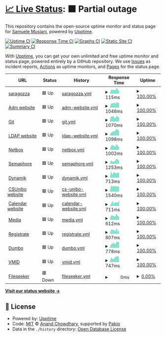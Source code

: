 # [📈 Live Status](https://status2.students.cs.unibo.it): <!--live status--> **🟧 Partial outage**

This repository contains the open-source uptime monitor and status page for [Samuele Musiani](https://status2.students.cs.unibo.it), powered by [Upptime](https://github.com/upptime/upptime).

[![Uptime CI](https://github.com/samuelemusiani/status.adm/workflows/Uptime%20CI/badge.svg)](https://github.com/samuelemusiani/status.adm/actions?query=workflow%3A%22Uptime+CI%22)
[![Response Time CI](https://github.com/samuelemusiani/status.adm/workflows/Response%20Time%20CI/badge.svg)](https://github.com/samuelemusiani/status.adm/actions?query=workflow%3A%22Response+Time+CI%22)
[![Graphs CI](https://github.com/samuelemusiani/status.adm/workflows/Graphs%20CI/badge.svg)](https://github.com/samuelemusiani/status.adm/actions?query=workflow%3A%22Graphs+CI%22)
[![Static Site CI](https://github.com/samuelemusiani/status.adm/workflows/Static%20Site%20CI/badge.svg)](https://github.com/samuelemusiani/status.adm/actions?query=workflow%3A%22Static+Site+CI%22)
[![Summary CI](https://github.com/samuelemusiani/status.adm/workflows/Summary%20CI/badge.svg)](https://github.com/samuelemusiani/status.adm/actions?query=workflow%3A%22Summary+CI%22)

With [Upptime](https://upptime.js.org), you can get your own unlimited and free uptime monitor and status page, powered entirely by a GitHub repository. We use [Issues](https://github.com/samuelemusiani/status.adm/issues) as incident reports, [Actions](https://github.com/samuelemusiani/status.adm/actions) as uptime monitors, and [Pages](https://status2.students.cs.unibo.it) for the status page.

<!--start: status pages-->
<!-- This summary is generated by Upptime (https://github.com/upptime/upptime) -->
<!-- Do not edit this manually, your changes will be overwritten -->
<!-- prettier-ignore -->
| URL | Status | History | Response Time | Uptime |
| --- | ------ | ------- | ------------- | ------ |
| <img alt="" src="https://icons.duckduckgo.com/ip3/null.ico" height="13"> [saragozza](saragozza.students.cs.unibo.it) | 🟩 Up | [saragozza.yml](https://github.com/samuelemusiani/status.adm/commits/HEAD/history/saragozza.yml) | <details><summary><img alt="Response time graph" src="./graphs/saragozza/response-time-week.png" height="20"> 115ms</summary><br><a href="https://status2.students.cs.unibo.it/history/saragozza"><img alt="Response time 125" src="https://img.shields.io/endpoint?url=https%3A%2F%2Fraw.githubusercontent.com%2Fsamuelemusiani%2Fstatus.adm%2FHEAD%2Fapi%2Fsaragozza%2Fresponse-time.json"></a><br><a href="https://status2.students.cs.unibo.it/history/saragozza"><img alt="24-hour response time 117" src="https://img.shields.io/endpoint?url=https%3A%2F%2Fraw.githubusercontent.com%2Fsamuelemusiani%2Fstatus.adm%2FHEAD%2Fapi%2Fsaragozza%2Fresponse-time-day.json"></a><br><a href="https://status2.students.cs.unibo.it/history/saragozza"><img alt="7-day response time 115" src="https://img.shields.io/endpoint?url=https%3A%2F%2Fraw.githubusercontent.com%2Fsamuelemusiani%2Fstatus.adm%2FHEAD%2Fapi%2Fsaragozza%2Fresponse-time-week.json"></a><br><a href="https://status2.students.cs.unibo.it/history/saragozza"><img alt="30-day response time 121" src="https://img.shields.io/endpoint?url=https%3A%2F%2Fraw.githubusercontent.com%2Fsamuelemusiani%2Fstatus.adm%2FHEAD%2Fapi%2Fsaragozza%2Fresponse-time-month.json"></a><br><a href="https://status2.students.cs.unibo.it/history/saragozza"><img alt="1-year response time 125" src="https://img.shields.io/endpoint?url=https%3A%2F%2Fraw.githubusercontent.com%2Fsamuelemusiani%2Fstatus.adm%2FHEAD%2Fapi%2Fsaragozza%2Fresponse-time-year.json"></a></details> | <details><summary><a href="https://status2.students.cs.unibo.it/history/saragozza">100.00%</a></summary><a href="https://status2.students.cs.unibo.it/history/saragozza"><img alt="All-time uptime 99.21%" src="https://img.shields.io/endpoint?url=https%3A%2F%2Fraw.githubusercontent.com%2Fsamuelemusiani%2Fstatus.adm%2FHEAD%2Fapi%2Fsaragozza%2Fuptime.json"></a><br><a href="https://status2.students.cs.unibo.it/history/saragozza"><img alt="24-hour uptime 100.00%" src="https://img.shields.io/endpoint?url=https%3A%2F%2Fraw.githubusercontent.com%2Fsamuelemusiani%2Fstatus.adm%2FHEAD%2Fapi%2Fsaragozza%2Fuptime-day.json"></a><br><a href="https://status2.students.cs.unibo.it/history/saragozza"><img alt="7-day uptime 100.00%" src="https://img.shields.io/endpoint?url=https%3A%2F%2Fraw.githubusercontent.com%2Fsamuelemusiani%2Fstatus.adm%2FHEAD%2Fapi%2Fsaragozza%2Fuptime-week.json"></a><br><a href="https://status2.students.cs.unibo.it/history/saragozza"><img alt="30-day uptime 100.00%" src="https://img.shields.io/endpoint?url=https%3A%2F%2Fraw.githubusercontent.com%2Fsamuelemusiani%2Fstatus.adm%2FHEAD%2Fapi%2Fsaragozza%2Fuptime-month.json"></a><br><a href="https://status2.students.cs.unibo.it/history/saragozza"><img alt="1-year uptime 99.21%" src="https://img.shields.io/endpoint?url=https%3A%2F%2Fraw.githubusercontent.com%2Fsamuelemusiani%2Fstatus.adm%2FHEAD%2Fapi%2Fsaragozza%2Fuptime-year.json"></a></details>
| <img alt="" src="https://icons.duckduckgo.com/ip3/students.cs.unibo.it.ico" height="13"> [Adm website](https://students.cs.unibo.it) | 🟩 Up | [adm-website.yml](https://github.com/samuelemusiani/status.adm/commits/HEAD/history/adm-website.yml) | <details><summary><img alt="Response time graph" src="./graphs/adm-website/response-time-week.png" height="20"> 1046ms</summary><br><a href="https://status2.students.cs.unibo.it/history/adm-website"><img alt="Response time 987" src="https://img.shields.io/endpoint?url=https%3A%2F%2Fraw.githubusercontent.com%2Fsamuelemusiani%2Fstatus.adm%2FHEAD%2Fapi%2Fadm-website%2Fresponse-time.json"></a><br><a href="https://status2.students.cs.unibo.it/history/adm-website"><img alt="24-hour response time 1145" src="https://img.shields.io/endpoint?url=https%3A%2F%2Fraw.githubusercontent.com%2Fsamuelemusiani%2Fstatus.adm%2FHEAD%2Fapi%2Fadm-website%2Fresponse-time-day.json"></a><br><a href="https://status2.students.cs.unibo.it/history/adm-website"><img alt="7-day response time 1046" src="https://img.shields.io/endpoint?url=https%3A%2F%2Fraw.githubusercontent.com%2Fsamuelemusiani%2Fstatus.adm%2FHEAD%2Fapi%2Fadm-website%2Fresponse-time-week.json"></a><br><a href="https://status2.students.cs.unibo.it/history/adm-website"><img alt="30-day response time 1022" src="https://img.shields.io/endpoint?url=https%3A%2F%2Fraw.githubusercontent.com%2Fsamuelemusiani%2Fstatus.adm%2FHEAD%2Fapi%2Fadm-website%2Fresponse-time-month.json"></a><br><a href="https://status2.students.cs.unibo.it/history/adm-website"><img alt="1-year response time 987" src="https://img.shields.io/endpoint?url=https%3A%2F%2Fraw.githubusercontent.com%2Fsamuelemusiani%2Fstatus.adm%2FHEAD%2Fapi%2Fadm-website%2Fresponse-time-year.json"></a></details> | <details><summary><a href="https://status2.students.cs.unibo.it/history/adm-website">100.00%</a></summary><a href="https://status2.students.cs.unibo.it/history/adm-website"><img alt="All-time uptime 99.10%" src="https://img.shields.io/endpoint?url=https%3A%2F%2Fraw.githubusercontent.com%2Fsamuelemusiani%2Fstatus.adm%2FHEAD%2Fapi%2Fadm-website%2Fuptime.json"></a><br><a href="https://status2.students.cs.unibo.it/history/adm-website"><img alt="24-hour uptime 100.00%" src="https://img.shields.io/endpoint?url=https%3A%2F%2Fraw.githubusercontent.com%2Fsamuelemusiani%2Fstatus.adm%2FHEAD%2Fapi%2Fadm-website%2Fuptime-day.json"></a><br><a href="https://status2.students.cs.unibo.it/history/adm-website"><img alt="7-day uptime 100.00%" src="https://img.shields.io/endpoint?url=https%3A%2F%2Fraw.githubusercontent.com%2Fsamuelemusiani%2Fstatus.adm%2FHEAD%2Fapi%2Fadm-website%2Fuptime-week.json"></a><br><a href="https://status2.students.cs.unibo.it/history/adm-website"><img alt="30-day uptime 98.66%" src="https://img.shields.io/endpoint?url=https%3A%2F%2Fraw.githubusercontent.com%2Fsamuelemusiani%2Fstatus.adm%2FHEAD%2Fapi%2Fadm-website%2Fuptime-month.json"></a><br><a href="https://status2.students.cs.unibo.it/history/adm-website"><img alt="1-year uptime 99.10%" src="https://img.shields.io/endpoint?url=https%3A%2F%2Fraw.githubusercontent.com%2Fsamuelemusiani%2Fstatus.adm%2FHEAD%2Fapi%2Fadm-website%2Fuptime-year.json"></a></details>
| <img alt="" src="https://icons.duckduckgo.com/ip3/git.students.cs.unibo.it.ico" height="13"> [Git](https://git.students.cs.unibo.it) | 🟩 Up | [git.yml](https://github.com/samuelemusiani/status.adm/commits/HEAD/history/git.yml) | <details><summary><img alt="Response time graph" src="./graphs/git/response-time-week.png" height="20"> 1070ms</summary><br><a href="https://status2.students.cs.unibo.it/history/git"><img alt="Response time 1085" src="https://img.shields.io/endpoint?url=https%3A%2F%2Fraw.githubusercontent.com%2Fsamuelemusiani%2Fstatus.adm%2FHEAD%2Fapi%2Fgit%2Fresponse-time.json"></a><br><a href="https://status2.students.cs.unibo.it/history/git"><img alt="24-hour response time 1190" src="https://img.shields.io/endpoint?url=https%3A%2F%2Fraw.githubusercontent.com%2Fsamuelemusiani%2Fstatus.adm%2FHEAD%2Fapi%2Fgit%2Fresponse-time-day.json"></a><br><a href="https://status2.students.cs.unibo.it/history/git"><img alt="7-day response time 1070" src="https://img.shields.io/endpoint?url=https%3A%2F%2Fraw.githubusercontent.com%2Fsamuelemusiani%2Fstatus.adm%2FHEAD%2Fapi%2Fgit%2Fresponse-time-week.json"></a><br><a href="https://status2.students.cs.unibo.it/history/git"><img alt="30-day response time 1028" src="https://img.shields.io/endpoint?url=https%3A%2F%2Fraw.githubusercontent.com%2Fsamuelemusiani%2Fstatus.adm%2FHEAD%2Fapi%2Fgit%2Fresponse-time-month.json"></a><br><a href="https://status2.students.cs.unibo.it/history/git"><img alt="1-year response time 1085" src="https://img.shields.io/endpoint?url=https%3A%2F%2Fraw.githubusercontent.com%2Fsamuelemusiani%2Fstatus.adm%2FHEAD%2Fapi%2Fgit%2Fresponse-time-year.json"></a></details> | <details><summary><a href="https://status2.students.cs.unibo.it/history/git">100.00%</a></summary><a href="https://status2.students.cs.unibo.it/history/git"><img alt="All-time uptime 98.97%" src="https://img.shields.io/endpoint?url=https%3A%2F%2Fraw.githubusercontent.com%2Fsamuelemusiani%2Fstatus.adm%2FHEAD%2Fapi%2Fgit%2Fuptime.json"></a><br><a href="https://status2.students.cs.unibo.it/history/git"><img alt="24-hour uptime 100.00%" src="https://img.shields.io/endpoint?url=https%3A%2F%2Fraw.githubusercontent.com%2Fsamuelemusiani%2Fstatus.adm%2FHEAD%2Fapi%2Fgit%2Fuptime-day.json"></a><br><a href="https://status2.students.cs.unibo.it/history/git"><img alt="7-day uptime 100.00%" src="https://img.shields.io/endpoint?url=https%3A%2F%2Fraw.githubusercontent.com%2Fsamuelemusiani%2Fstatus.adm%2FHEAD%2Fapi%2Fgit%2Fuptime-week.json"></a><br><a href="https://status2.students.cs.unibo.it/history/git"><img alt="30-day uptime 98.66%" src="https://img.shields.io/endpoint?url=https%3A%2F%2Fraw.githubusercontent.com%2Fsamuelemusiani%2Fstatus.adm%2FHEAD%2Fapi%2Fgit%2Fuptime-month.json"></a><br><a href="https://status2.students.cs.unibo.it/history/git"><img alt="1-year uptime 98.97%" src="https://img.shields.io/endpoint?url=https%3A%2F%2Fraw.githubusercontent.com%2Fsamuelemusiani%2Fstatus.adm%2FHEAD%2Fapi%2Fgit%2Fuptime-year.json"></a></details>
| <img alt="" src="https://icons.duckduckgo.com/ip3/ldap.students.cs.unibo.it.ico" height="13"> [LDAP website](https://ldap.students.cs.unibo.it) | 🟩 Up | [ldap-website.yml](https://github.com/samuelemusiani/status.adm/commits/HEAD/history/ldap-website.yml) | <details><summary><img alt="Response time graph" src="./graphs/ldap-website/response-time-week.png" height="20"> 1098ms</summary><br><a href="https://status2.students.cs.unibo.it/history/ldap-website"><img alt="Response time 1061" src="https://img.shields.io/endpoint?url=https%3A%2F%2Fraw.githubusercontent.com%2Fsamuelemusiani%2Fstatus.adm%2FHEAD%2Fapi%2Fldap-website%2Fresponse-time.json"></a><br><a href="https://status2.students.cs.unibo.it/history/ldap-website"><img alt="24-hour response time 1221" src="https://img.shields.io/endpoint?url=https%3A%2F%2Fraw.githubusercontent.com%2Fsamuelemusiani%2Fstatus.adm%2FHEAD%2Fapi%2Fldap-website%2Fresponse-time-day.json"></a><br><a href="https://status2.students.cs.unibo.it/history/ldap-website"><img alt="7-day response time 1098" src="https://img.shields.io/endpoint?url=https%3A%2F%2Fraw.githubusercontent.com%2Fsamuelemusiani%2Fstatus.adm%2FHEAD%2Fapi%2Fldap-website%2Fresponse-time-week.json"></a><br><a href="https://status2.students.cs.unibo.it/history/ldap-website"><img alt="30-day response time 1079" src="https://img.shields.io/endpoint?url=https%3A%2F%2Fraw.githubusercontent.com%2Fsamuelemusiani%2Fstatus.adm%2FHEAD%2Fapi%2Fldap-website%2Fresponse-time-month.json"></a><br><a href="https://status2.students.cs.unibo.it/history/ldap-website"><img alt="1-year response time 1061" src="https://img.shields.io/endpoint?url=https%3A%2F%2Fraw.githubusercontent.com%2Fsamuelemusiani%2Fstatus.adm%2FHEAD%2Fapi%2Fldap-website%2Fresponse-time-year.json"></a></details> | <details><summary><a href="https://status2.students.cs.unibo.it/history/ldap-website">100.00%</a></summary><a href="https://status2.students.cs.unibo.it/history/ldap-website"><img alt="All-time uptime 94.03%" src="https://img.shields.io/endpoint?url=https%3A%2F%2Fraw.githubusercontent.com%2Fsamuelemusiani%2Fstatus.adm%2FHEAD%2Fapi%2Fldap-website%2Fuptime.json"></a><br><a href="https://status2.students.cs.unibo.it/history/ldap-website"><img alt="24-hour uptime 100.00%" src="https://img.shields.io/endpoint?url=https%3A%2F%2Fraw.githubusercontent.com%2Fsamuelemusiani%2Fstatus.adm%2FHEAD%2Fapi%2Fldap-website%2Fuptime-day.json"></a><br><a href="https://status2.students.cs.unibo.it/history/ldap-website"><img alt="7-day uptime 100.00%" src="https://img.shields.io/endpoint?url=https%3A%2F%2Fraw.githubusercontent.com%2Fsamuelemusiani%2Fstatus.adm%2FHEAD%2Fapi%2Fldap-website%2Fuptime-week.json"></a><br><a href="https://status2.students.cs.unibo.it/history/ldap-website"><img alt="30-day uptime 98.66%" src="https://img.shields.io/endpoint?url=https%3A%2F%2Fraw.githubusercontent.com%2Fsamuelemusiani%2Fstatus.adm%2FHEAD%2Fapi%2Fldap-website%2Fuptime-month.json"></a><br><a href="https://status2.students.cs.unibo.it/history/ldap-website"><img alt="1-year uptime 94.03%" src="https://img.shields.io/endpoint?url=https%3A%2F%2Fraw.githubusercontent.com%2Fsamuelemusiani%2Fstatus.adm%2FHEAD%2Fapi%2Fldap-website%2Fuptime-year.json"></a></details>
| <img alt="" src="https://icons.duckduckgo.com/ip3/netbox.students.cs.unibo.it.ico" height="13"> [Netbox](https://netbox.students.cs.unibo.it) | 🟩 Up | [netbox.yml](https://github.com/samuelemusiani/status.adm/commits/HEAD/history/netbox.yml) | <details><summary><img alt="Response time graph" src="./graphs/netbox/response-time-week.png" height="20"> 1002ms</summary><br><a href="https://status2.students.cs.unibo.it/history/netbox"><img alt="Response time 1089" src="https://img.shields.io/endpoint?url=https%3A%2F%2Fraw.githubusercontent.com%2Fsamuelemusiani%2Fstatus.adm%2FHEAD%2Fapi%2Fnetbox%2Fresponse-time.json"></a><br><a href="https://status2.students.cs.unibo.it/history/netbox"><img alt="24-hour response time 707" src="https://img.shields.io/endpoint?url=https%3A%2F%2Fraw.githubusercontent.com%2Fsamuelemusiani%2Fstatus.adm%2FHEAD%2Fapi%2Fnetbox%2Fresponse-time-day.json"></a><br><a href="https://status2.students.cs.unibo.it/history/netbox"><img alt="7-day response time 1002" src="https://img.shields.io/endpoint?url=https%3A%2F%2Fraw.githubusercontent.com%2Fsamuelemusiani%2Fstatus.adm%2FHEAD%2Fapi%2Fnetbox%2Fresponse-time-week.json"></a><br><a href="https://status2.students.cs.unibo.it/history/netbox"><img alt="30-day response time 1000" src="https://img.shields.io/endpoint?url=https%3A%2F%2Fraw.githubusercontent.com%2Fsamuelemusiani%2Fstatus.adm%2FHEAD%2Fapi%2Fnetbox%2Fresponse-time-month.json"></a><br><a href="https://status2.students.cs.unibo.it/history/netbox"><img alt="1-year response time 1089" src="https://img.shields.io/endpoint?url=https%3A%2F%2Fraw.githubusercontent.com%2Fsamuelemusiani%2Fstatus.adm%2FHEAD%2Fapi%2Fnetbox%2Fresponse-time-year.json"></a></details> | <details><summary><a href="https://status2.students.cs.unibo.it/history/netbox">100.00%</a></summary><a href="https://status2.students.cs.unibo.it/history/netbox"><img alt="All-time uptime 99.10%" src="https://img.shields.io/endpoint?url=https%3A%2F%2Fraw.githubusercontent.com%2Fsamuelemusiani%2Fstatus.adm%2FHEAD%2Fapi%2Fnetbox%2Fuptime.json"></a><br><a href="https://status2.students.cs.unibo.it/history/netbox"><img alt="24-hour uptime 100.00%" src="https://img.shields.io/endpoint?url=https%3A%2F%2Fraw.githubusercontent.com%2Fsamuelemusiani%2Fstatus.adm%2FHEAD%2Fapi%2Fnetbox%2Fuptime-day.json"></a><br><a href="https://status2.students.cs.unibo.it/history/netbox"><img alt="7-day uptime 100.00%" src="https://img.shields.io/endpoint?url=https%3A%2F%2Fraw.githubusercontent.com%2Fsamuelemusiani%2Fstatus.adm%2FHEAD%2Fapi%2Fnetbox%2Fuptime-week.json"></a><br><a href="https://status2.students.cs.unibo.it/history/netbox"><img alt="30-day uptime 98.66%" src="https://img.shields.io/endpoint?url=https%3A%2F%2Fraw.githubusercontent.com%2Fsamuelemusiani%2Fstatus.adm%2FHEAD%2Fapi%2Fnetbox%2Fuptime-month.json"></a><br><a href="https://status2.students.cs.unibo.it/history/netbox"><img alt="1-year uptime 99.10%" src="https://img.shields.io/endpoint?url=https%3A%2F%2Fraw.githubusercontent.com%2Fsamuelemusiani%2Fstatus.adm%2FHEAD%2Fapi%2Fnetbox%2Fuptime-year.json"></a></details>
| <img alt="" src="https://icons.duckduckgo.com/ip3/ansible.students.cs.unibo.it.ico" height="13"> [Semaphore](https://ansible.students.cs.unibo.it) | 🟩 Up | [semaphore.yml](https://github.com/samuelemusiani/status.adm/commits/HEAD/history/semaphore.yml) | <details><summary><img alt="Response time graph" src="./graphs/semaphore/response-time-week.png" height="20"> 1253ms</summary><br><a href="https://status2.students.cs.unibo.it/history/semaphore"><img alt="Response time 1106" src="https://img.shields.io/endpoint?url=https%3A%2F%2Fraw.githubusercontent.com%2Fsamuelemusiani%2Fstatus.adm%2FHEAD%2Fapi%2Fsemaphore%2Fresponse-time.json"></a><br><a href="https://status2.students.cs.unibo.it/history/semaphore"><img alt="24-hour response time 987" src="https://img.shields.io/endpoint?url=https%3A%2F%2Fraw.githubusercontent.com%2Fsamuelemusiani%2Fstatus.adm%2FHEAD%2Fapi%2Fsemaphore%2Fresponse-time-day.json"></a><br><a href="https://status2.students.cs.unibo.it/history/semaphore"><img alt="7-day response time 1253" src="https://img.shields.io/endpoint?url=https%3A%2F%2Fraw.githubusercontent.com%2Fsamuelemusiani%2Fstatus.adm%2FHEAD%2Fapi%2Fsemaphore%2Fresponse-time-week.json"></a><br><a href="https://status2.students.cs.unibo.it/history/semaphore"><img alt="30-day response time 1227" src="https://img.shields.io/endpoint?url=https%3A%2F%2Fraw.githubusercontent.com%2Fsamuelemusiani%2Fstatus.adm%2FHEAD%2Fapi%2Fsemaphore%2Fresponse-time-month.json"></a><br><a href="https://status2.students.cs.unibo.it/history/semaphore"><img alt="1-year response time 1106" src="https://img.shields.io/endpoint?url=https%3A%2F%2Fraw.githubusercontent.com%2Fsamuelemusiani%2Fstatus.adm%2FHEAD%2Fapi%2Fsemaphore%2Fresponse-time-year.json"></a></details> | <details><summary><a href="https://status2.students.cs.unibo.it/history/semaphore">100.00%</a></summary><a href="https://status2.students.cs.unibo.it/history/semaphore"><img alt="All-time uptime 98.75%" src="https://img.shields.io/endpoint?url=https%3A%2F%2Fraw.githubusercontent.com%2Fsamuelemusiani%2Fstatus.adm%2FHEAD%2Fapi%2Fsemaphore%2Fuptime.json"></a><br><a href="https://status2.students.cs.unibo.it/history/semaphore"><img alt="24-hour uptime 100.00%" src="https://img.shields.io/endpoint?url=https%3A%2F%2Fraw.githubusercontent.com%2Fsamuelemusiani%2Fstatus.adm%2FHEAD%2Fapi%2Fsemaphore%2Fuptime-day.json"></a><br><a href="https://status2.students.cs.unibo.it/history/semaphore"><img alt="7-day uptime 100.00%" src="https://img.shields.io/endpoint?url=https%3A%2F%2Fraw.githubusercontent.com%2Fsamuelemusiani%2Fstatus.adm%2FHEAD%2Fapi%2Fsemaphore%2Fuptime-week.json"></a><br><a href="https://status2.students.cs.unibo.it/history/semaphore"><img alt="30-day uptime 98.66%" src="https://img.shields.io/endpoint?url=https%3A%2F%2Fraw.githubusercontent.com%2Fsamuelemusiani%2Fstatus.adm%2FHEAD%2Fapi%2Fsemaphore%2Fuptime-month.json"></a><br><a href="https://status2.students.cs.unibo.it/history/semaphore"><img alt="1-year uptime 98.75%" src="https://img.shields.io/endpoint?url=https%3A%2F%2Fraw.githubusercontent.com%2Fsamuelemusiani%2Fstatus.adm%2FHEAD%2Fapi%2Fsemaphore%2Fuptime-year.json"></a></details>
| <img alt="" src="https://icons.duckduckgo.com/ip3/risorse.students.cs.unibo.it.ico" height="13"> [Dynamik](https://risorse.students.cs.unibo.it) | 🟩 Up | [dynamik.yml](https://github.com/samuelemusiani/status.adm/commits/HEAD/history/dynamik.yml) | <details><summary><img alt="Response time graph" src="./graphs/dynamik/response-time-week.png" height="20"> 713ms</summary><br><a href="https://status2.students.cs.unibo.it/history/dynamik"><img alt="Response time 819" src="https://img.shields.io/endpoint?url=https%3A%2F%2Fraw.githubusercontent.com%2Fsamuelemusiani%2Fstatus.adm%2FHEAD%2Fapi%2Fdynamik%2Fresponse-time.json"></a><br><a href="https://status2.students.cs.unibo.it/history/dynamik"><img alt="24-hour response time 494" src="https://img.shields.io/endpoint?url=https%3A%2F%2Fraw.githubusercontent.com%2Fsamuelemusiani%2Fstatus.adm%2FHEAD%2Fapi%2Fdynamik%2Fresponse-time-day.json"></a><br><a href="https://status2.students.cs.unibo.it/history/dynamik"><img alt="7-day response time 713" src="https://img.shields.io/endpoint?url=https%3A%2F%2Fraw.githubusercontent.com%2Fsamuelemusiani%2Fstatus.adm%2FHEAD%2Fapi%2Fdynamik%2Fresponse-time-week.json"></a><br><a href="https://status2.students.cs.unibo.it/history/dynamik"><img alt="30-day response time 700" src="https://img.shields.io/endpoint?url=https%3A%2F%2Fraw.githubusercontent.com%2Fsamuelemusiani%2Fstatus.adm%2FHEAD%2Fapi%2Fdynamik%2Fresponse-time-month.json"></a><br><a href="https://status2.students.cs.unibo.it/history/dynamik"><img alt="1-year response time 819" src="https://img.shields.io/endpoint?url=https%3A%2F%2Fraw.githubusercontent.com%2Fsamuelemusiani%2Fstatus.adm%2FHEAD%2Fapi%2Fdynamik%2Fresponse-time-year.json"></a></details> | <details><summary><a href="https://status2.students.cs.unibo.it/history/dynamik">100.00%</a></summary><a href="https://status2.students.cs.unibo.it/history/dynamik"><img alt="All-time uptime 99.02%" src="https://img.shields.io/endpoint?url=https%3A%2F%2Fraw.githubusercontent.com%2Fsamuelemusiani%2Fstatus.adm%2FHEAD%2Fapi%2Fdynamik%2Fuptime.json"></a><br><a href="https://status2.students.cs.unibo.it/history/dynamik"><img alt="24-hour uptime 100.00%" src="https://img.shields.io/endpoint?url=https%3A%2F%2Fraw.githubusercontent.com%2Fsamuelemusiani%2Fstatus.adm%2FHEAD%2Fapi%2Fdynamik%2Fuptime-day.json"></a><br><a href="https://status2.students.cs.unibo.it/history/dynamik"><img alt="7-day uptime 100.00%" src="https://img.shields.io/endpoint?url=https%3A%2F%2Fraw.githubusercontent.com%2Fsamuelemusiani%2Fstatus.adm%2FHEAD%2Fapi%2Fdynamik%2Fuptime-week.json"></a><br><a href="https://status2.students.cs.unibo.it/history/dynamik"><img alt="30-day uptime 98.64%" src="https://img.shields.io/endpoint?url=https%3A%2F%2Fraw.githubusercontent.com%2Fsamuelemusiani%2Fstatus.adm%2FHEAD%2Fapi%2Fdynamik%2Fuptime-month.json"></a><br><a href="https://status2.students.cs.unibo.it/history/dynamik"><img alt="1-year uptime 99.02%" src="https://img.shields.io/endpoint?url=https%3A%2F%2Fraw.githubusercontent.com%2Fsamuelemusiani%2Fstatus.adm%2FHEAD%2Fapi%2Fdynamik%2Fuptime-year.json"></a></details>
| <img alt="" src="https://icons.duckduckgo.com/ip3/csunibo.students.cs.unibo.it.ico" height="13"> [CSUnibo website](https://csunibo.students.cs.unibo.it) | 🟩 Up | [cs-unibo-website.yml](https://github.com/samuelemusiani/status.adm/commits/HEAD/history/cs-unibo-website.yml) | <details><summary><img alt="Response time graph" src="./graphs/cs-unibo-website/response-time-week.png" height="20"> 1540ms</summary><br><a href="https://status2.students.cs.unibo.it/history/cs-unibo-website"><img alt="Response time 942" src="https://img.shields.io/endpoint?url=https%3A%2F%2Fraw.githubusercontent.com%2Fsamuelemusiani%2Fstatus.adm%2FHEAD%2Fapi%2Fcs-unibo-website%2Fresponse-time.json"></a><br><a href="https://status2.students.cs.unibo.it/history/cs-unibo-website"><img alt="24-hour response time 1649" src="https://img.shields.io/endpoint?url=https%3A%2F%2Fraw.githubusercontent.com%2Fsamuelemusiani%2Fstatus.adm%2FHEAD%2Fapi%2Fcs-unibo-website%2Fresponse-time-day.json"></a><br><a href="https://status2.students.cs.unibo.it/history/cs-unibo-website"><img alt="7-day response time 1540" src="https://img.shields.io/endpoint?url=https%3A%2F%2Fraw.githubusercontent.com%2Fsamuelemusiani%2Fstatus.adm%2FHEAD%2Fapi%2Fcs-unibo-website%2Fresponse-time-week.json"></a><br><a href="https://status2.students.cs.unibo.it/history/cs-unibo-website"><img alt="30-day response time 1511" src="https://img.shields.io/endpoint?url=https%3A%2F%2Fraw.githubusercontent.com%2Fsamuelemusiani%2Fstatus.adm%2FHEAD%2Fapi%2Fcs-unibo-website%2Fresponse-time-month.json"></a><br><a href="https://status2.students.cs.unibo.it/history/cs-unibo-website"><img alt="1-year response time 942" src="https://img.shields.io/endpoint?url=https%3A%2F%2Fraw.githubusercontent.com%2Fsamuelemusiani%2Fstatus.adm%2FHEAD%2Fapi%2Fcs-unibo-website%2Fresponse-time-year.json"></a></details> | <details><summary><a href="https://status2.students.cs.unibo.it/history/cs-unibo-website">100.00%</a></summary><a href="https://status2.students.cs.unibo.it/history/cs-unibo-website"><img alt="All-time uptime 99.03%" src="https://img.shields.io/endpoint?url=https%3A%2F%2Fraw.githubusercontent.com%2Fsamuelemusiani%2Fstatus.adm%2FHEAD%2Fapi%2Fcs-unibo-website%2Fuptime.json"></a><br><a href="https://status2.students.cs.unibo.it/history/cs-unibo-website"><img alt="24-hour uptime 100.00%" src="https://img.shields.io/endpoint?url=https%3A%2F%2Fraw.githubusercontent.com%2Fsamuelemusiani%2Fstatus.adm%2FHEAD%2Fapi%2Fcs-unibo-website%2Fuptime-day.json"></a><br><a href="https://status2.students.cs.unibo.it/history/cs-unibo-website"><img alt="7-day uptime 100.00%" src="https://img.shields.io/endpoint?url=https%3A%2F%2Fraw.githubusercontent.com%2Fsamuelemusiani%2Fstatus.adm%2FHEAD%2Fapi%2Fcs-unibo-website%2Fuptime-week.json"></a><br><a href="https://status2.students.cs.unibo.it/history/cs-unibo-website"><img alt="30-day uptime 98.62%" src="https://img.shields.io/endpoint?url=https%3A%2F%2Fraw.githubusercontent.com%2Fsamuelemusiani%2Fstatus.adm%2FHEAD%2Fapi%2Fcs-unibo-website%2Fuptime-month.json"></a><br><a href="https://status2.students.cs.unibo.it/history/cs-unibo-website"><img alt="1-year uptime 99.03%" src="https://img.shields.io/endpoint?url=https%3A%2F%2Fraw.githubusercontent.com%2Fsamuelemusiani%2Fstatus.adm%2FHEAD%2Fapi%2Fcs-unibo-website%2Fuptime-year.json"></a></details>
| <img alt="" src="https://icons.duckduckgo.com/ip3/calendar.students.cs.unibo.it.ico" height="13"> [Calendar website](https://calendar.students.cs.unibo.it) | 🟩 Up | [calendar-website.yml](https://github.com/samuelemusiani/status.adm/commits/HEAD/history/calendar-website.yml) | <details><summary><img alt="Response time graph" src="./graphs/calendar-website/response-time-week.png" height="20"> 711ms</summary><br><a href="https://status2.students.cs.unibo.it/history/calendar-website"><img alt="Response time 733" src="https://img.shields.io/endpoint?url=https%3A%2F%2Fraw.githubusercontent.com%2Fsamuelemusiani%2Fstatus.adm%2FHEAD%2Fapi%2Fcalendar-website%2Fresponse-time.json"></a><br><a href="https://status2.students.cs.unibo.it/history/calendar-website"><img alt="24-hour response time 503" src="https://img.shields.io/endpoint?url=https%3A%2F%2Fraw.githubusercontent.com%2Fsamuelemusiani%2Fstatus.adm%2FHEAD%2Fapi%2Fcalendar-website%2Fresponse-time-day.json"></a><br><a href="https://status2.students.cs.unibo.it/history/calendar-website"><img alt="7-day response time 711" src="https://img.shields.io/endpoint?url=https%3A%2F%2Fraw.githubusercontent.com%2Fsamuelemusiani%2Fstatus.adm%2FHEAD%2Fapi%2Fcalendar-website%2Fresponse-time-week.json"></a><br><a href="https://status2.students.cs.unibo.it/history/calendar-website"><img alt="30-day response time 638" src="https://img.shields.io/endpoint?url=https%3A%2F%2Fraw.githubusercontent.com%2Fsamuelemusiani%2Fstatus.adm%2FHEAD%2Fapi%2Fcalendar-website%2Fresponse-time-month.json"></a><br><a href="https://status2.students.cs.unibo.it/history/calendar-website"><img alt="1-year response time 733" src="https://img.shields.io/endpoint?url=https%3A%2F%2Fraw.githubusercontent.com%2Fsamuelemusiani%2Fstatus.adm%2FHEAD%2Fapi%2Fcalendar-website%2Fresponse-time-year.json"></a></details> | <details><summary><a href="https://status2.students.cs.unibo.it/history/calendar-website">100.00%</a></summary><a href="https://status2.students.cs.unibo.it/history/calendar-website"><img alt="All-time uptime 99.11%" src="https://img.shields.io/endpoint?url=https%3A%2F%2Fraw.githubusercontent.com%2Fsamuelemusiani%2Fstatus.adm%2FHEAD%2Fapi%2Fcalendar-website%2Fuptime.json"></a><br><a href="https://status2.students.cs.unibo.it/history/calendar-website"><img alt="24-hour uptime 100.00%" src="https://img.shields.io/endpoint?url=https%3A%2F%2Fraw.githubusercontent.com%2Fsamuelemusiani%2Fstatus.adm%2FHEAD%2Fapi%2Fcalendar-website%2Fuptime-day.json"></a><br><a href="https://status2.students.cs.unibo.it/history/calendar-website"><img alt="7-day uptime 100.00%" src="https://img.shields.io/endpoint?url=https%3A%2F%2Fraw.githubusercontent.com%2Fsamuelemusiani%2Fstatus.adm%2FHEAD%2Fapi%2Fcalendar-website%2Fuptime-week.json"></a><br><a href="https://status2.students.cs.unibo.it/history/calendar-website"><img alt="30-day uptime 98.66%" src="https://img.shields.io/endpoint?url=https%3A%2F%2Fraw.githubusercontent.com%2Fsamuelemusiani%2Fstatus.adm%2FHEAD%2Fapi%2Fcalendar-website%2Fuptime-month.json"></a><br><a href="https://status2.students.cs.unibo.it/history/calendar-website"><img alt="1-year uptime 99.11%" src="https://img.shields.io/endpoint?url=https%3A%2F%2Fraw.githubusercontent.com%2Fsamuelemusiani%2Fstatus.adm%2FHEAD%2Fapi%2Fcalendar-website%2Fuptime-year.json"></a></details>
| <img alt="" src="https://icons.duckduckgo.com/ip3/media.students.cs.unibo.it.ico" height="13"> [Media](https://media.students.cs.unibo.it) | 🟩 Up | [media.yml](https://github.com/samuelemusiani/status.adm/commits/HEAD/history/media.yml) | <details><summary><img alt="Response time graph" src="./graphs/media/response-time-week.png" height="20"> 612ms</summary><br><a href="https://status2.students.cs.unibo.it/history/media"><img alt="Response time 793" src="https://img.shields.io/endpoint?url=https%3A%2F%2Fraw.githubusercontent.com%2Fsamuelemusiani%2Fstatus.adm%2FHEAD%2Fapi%2Fmedia%2Fresponse-time.json"></a><br><a href="https://status2.students.cs.unibo.it/history/media"><img alt="24-hour response time 638" src="https://img.shields.io/endpoint?url=https%3A%2F%2Fraw.githubusercontent.com%2Fsamuelemusiani%2Fstatus.adm%2FHEAD%2Fapi%2Fmedia%2Fresponse-time-day.json"></a><br><a href="https://status2.students.cs.unibo.it/history/media"><img alt="7-day response time 612" src="https://img.shields.io/endpoint?url=https%3A%2F%2Fraw.githubusercontent.com%2Fsamuelemusiani%2Fstatus.adm%2FHEAD%2Fapi%2Fmedia%2Fresponse-time-week.json"></a><br><a href="https://status2.students.cs.unibo.it/history/media"><img alt="30-day response time 763" src="https://img.shields.io/endpoint?url=https%3A%2F%2Fraw.githubusercontent.com%2Fsamuelemusiani%2Fstatus.adm%2FHEAD%2Fapi%2Fmedia%2Fresponse-time-month.json"></a><br><a href="https://status2.students.cs.unibo.it/history/media"><img alt="1-year response time 793" src="https://img.shields.io/endpoint?url=https%3A%2F%2Fraw.githubusercontent.com%2Fsamuelemusiani%2Fstatus.adm%2FHEAD%2Fapi%2Fmedia%2Fresponse-time-year.json"></a></details> | <details><summary><a href="https://status2.students.cs.unibo.it/history/media">100.00%</a></summary><a href="https://status2.students.cs.unibo.it/history/media"><img alt="All-time uptime 98.63%" src="https://img.shields.io/endpoint?url=https%3A%2F%2Fraw.githubusercontent.com%2Fsamuelemusiani%2Fstatus.adm%2FHEAD%2Fapi%2Fmedia%2Fuptime.json"></a><br><a href="https://status2.students.cs.unibo.it/history/media"><img alt="24-hour uptime 100.00%" src="https://img.shields.io/endpoint?url=https%3A%2F%2Fraw.githubusercontent.com%2Fsamuelemusiani%2Fstatus.adm%2FHEAD%2Fapi%2Fmedia%2Fuptime-day.json"></a><br><a href="https://status2.students.cs.unibo.it/history/media"><img alt="7-day uptime 100.00%" src="https://img.shields.io/endpoint?url=https%3A%2F%2Fraw.githubusercontent.com%2Fsamuelemusiani%2Fstatus.adm%2FHEAD%2Fapi%2Fmedia%2Fuptime-week.json"></a><br><a href="https://status2.students.cs.unibo.it/history/media"><img alt="30-day uptime 98.66%" src="https://img.shields.io/endpoint?url=https%3A%2F%2Fraw.githubusercontent.com%2Fsamuelemusiani%2Fstatus.adm%2FHEAD%2Fapi%2Fmedia%2Fuptime-month.json"></a><br><a href="https://status2.students.cs.unibo.it/history/media"><img alt="1-year uptime 98.63%" src="https://img.shields.io/endpoint?url=https%3A%2F%2Fraw.githubusercontent.com%2Fsamuelemusiani%2Fstatus.adm%2FHEAD%2Fapi%2Fmedia%2Fuptime-year.json"></a></details>
| <img alt="" src="https://icons.duckduckgo.com/ip3/registrate.students.cs.unibo.it.ico" height="13"> [Registrate](https://registrate.students.cs.unibo.it) | 🟩 Up | [registrate.yml](https://github.com/samuelemusiani/status.adm/commits/HEAD/history/registrate.yml) | <details><summary><img alt="Response time graph" src="./graphs/registrate/response-time-week.png" height="20"> 807ms</summary><br><a href="https://status2.students.cs.unibo.it/history/registrate"><img alt="Response time 886" src="https://img.shields.io/endpoint?url=https%3A%2F%2Fraw.githubusercontent.com%2Fsamuelemusiani%2Fstatus.adm%2FHEAD%2Fapi%2Fregistrate%2Fresponse-time.json"></a><br><a href="https://status2.students.cs.unibo.it/history/registrate"><img alt="24-hour response time 853" src="https://img.shields.io/endpoint?url=https%3A%2F%2Fraw.githubusercontent.com%2Fsamuelemusiani%2Fstatus.adm%2FHEAD%2Fapi%2Fregistrate%2Fresponse-time-day.json"></a><br><a href="https://status2.students.cs.unibo.it/history/registrate"><img alt="7-day response time 807" src="https://img.shields.io/endpoint?url=https%3A%2F%2Fraw.githubusercontent.com%2Fsamuelemusiani%2Fstatus.adm%2FHEAD%2Fapi%2Fregistrate%2Fresponse-time-week.json"></a><br><a href="https://status2.students.cs.unibo.it/history/registrate"><img alt="30-day response time 797" src="https://img.shields.io/endpoint?url=https%3A%2F%2Fraw.githubusercontent.com%2Fsamuelemusiani%2Fstatus.adm%2FHEAD%2Fapi%2Fregistrate%2Fresponse-time-month.json"></a><br><a href="https://status2.students.cs.unibo.it/history/registrate"><img alt="1-year response time 886" src="https://img.shields.io/endpoint?url=https%3A%2F%2Fraw.githubusercontent.com%2Fsamuelemusiani%2Fstatus.adm%2FHEAD%2Fapi%2Fregistrate%2Fresponse-time-year.json"></a></details> | <details><summary><a href="https://status2.students.cs.unibo.it/history/registrate">100.00%</a></summary><a href="https://status2.students.cs.unibo.it/history/registrate"><img alt="All-time uptime 98.64%" src="https://img.shields.io/endpoint?url=https%3A%2F%2Fraw.githubusercontent.com%2Fsamuelemusiani%2Fstatus.adm%2FHEAD%2Fapi%2Fregistrate%2Fuptime.json"></a><br><a href="https://status2.students.cs.unibo.it/history/registrate"><img alt="24-hour uptime 100.00%" src="https://img.shields.io/endpoint?url=https%3A%2F%2Fraw.githubusercontent.com%2Fsamuelemusiani%2Fstatus.adm%2FHEAD%2Fapi%2Fregistrate%2Fuptime-day.json"></a><br><a href="https://status2.students.cs.unibo.it/history/registrate"><img alt="7-day uptime 100.00%" src="https://img.shields.io/endpoint?url=https%3A%2F%2Fraw.githubusercontent.com%2Fsamuelemusiani%2Fstatus.adm%2FHEAD%2Fapi%2Fregistrate%2Fuptime-week.json"></a><br><a href="https://status2.students.cs.unibo.it/history/registrate"><img alt="30-day uptime 98.66%" src="https://img.shields.io/endpoint?url=https%3A%2F%2Fraw.githubusercontent.com%2Fsamuelemusiani%2Fstatus.adm%2FHEAD%2Fapi%2Fregistrate%2Fuptime-month.json"></a><br><a href="https://status2.students.cs.unibo.it/history/registrate"><img alt="1-year uptime 98.64%" src="https://img.shields.io/endpoint?url=https%3A%2F%2Fraw.githubusercontent.com%2Fsamuelemusiani%2Fstatus.adm%2FHEAD%2Fapi%2Fregistrate%2Fuptime-year.json"></a></details>
| <img alt="" src="https://icons.duckduckgo.com/ip3/dumbo.students.cs.unibo.it.ico" height="13"> [Dumbo](https://dumbo.students.cs.unibo.it) | 🟩 Up | [dumbo.yml](https://github.com/samuelemusiani/status.adm/commits/HEAD/history/dumbo.yml) | <details><summary><img alt="Response time graph" src="./graphs/dumbo/response-time-week.png" height="20"> 778ms</summary><br><a href="https://status2.students.cs.unibo.it/history/dumbo"><img alt="Response time 1027" src="https://img.shields.io/endpoint?url=https%3A%2F%2Fraw.githubusercontent.com%2Fsamuelemusiani%2Fstatus.adm%2FHEAD%2Fapi%2Fdumbo%2Fresponse-time.json"></a><br><a href="https://status2.students.cs.unibo.it/history/dumbo"><img alt="24-hour response time 632" src="https://img.shields.io/endpoint?url=https%3A%2F%2Fraw.githubusercontent.com%2Fsamuelemusiani%2Fstatus.adm%2FHEAD%2Fapi%2Fdumbo%2Fresponse-time-day.json"></a><br><a href="https://status2.students.cs.unibo.it/history/dumbo"><img alt="7-day response time 778" src="https://img.shields.io/endpoint?url=https%3A%2F%2Fraw.githubusercontent.com%2Fsamuelemusiani%2Fstatus.adm%2FHEAD%2Fapi%2Fdumbo%2Fresponse-time-week.json"></a><br><a href="https://status2.students.cs.unibo.it/history/dumbo"><img alt="30-day response time 1100" src="https://img.shields.io/endpoint?url=https%3A%2F%2Fraw.githubusercontent.com%2Fsamuelemusiani%2Fstatus.adm%2FHEAD%2Fapi%2Fdumbo%2Fresponse-time-month.json"></a><br><a href="https://status2.students.cs.unibo.it/history/dumbo"><img alt="1-year response time 1027" src="https://img.shields.io/endpoint?url=https%3A%2F%2Fraw.githubusercontent.com%2Fsamuelemusiani%2Fstatus.adm%2FHEAD%2Fapi%2Fdumbo%2Fresponse-time-year.json"></a></details> | <details><summary><a href="https://status2.students.cs.unibo.it/history/dumbo">100.00%</a></summary><a href="https://status2.students.cs.unibo.it/history/dumbo"><img alt="All-time uptime 85.49%" src="https://img.shields.io/endpoint?url=https%3A%2F%2Fraw.githubusercontent.com%2Fsamuelemusiani%2Fstatus.adm%2FHEAD%2Fapi%2Fdumbo%2Fuptime.json"></a><br><a href="https://status2.students.cs.unibo.it/history/dumbo"><img alt="24-hour uptime 100.00%" src="https://img.shields.io/endpoint?url=https%3A%2F%2Fraw.githubusercontent.com%2Fsamuelemusiani%2Fstatus.adm%2FHEAD%2Fapi%2Fdumbo%2Fuptime-day.json"></a><br><a href="https://status2.students.cs.unibo.it/history/dumbo"><img alt="7-day uptime 100.00%" src="https://img.shields.io/endpoint?url=https%3A%2F%2Fraw.githubusercontent.com%2Fsamuelemusiani%2Fstatus.adm%2FHEAD%2Fapi%2Fdumbo%2Fuptime-week.json"></a><br><a href="https://status2.students.cs.unibo.it/history/dumbo"><img alt="30-day uptime 89.00%" src="https://img.shields.io/endpoint?url=https%3A%2F%2Fraw.githubusercontent.com%2Fsamuelemusiani%2Fstatus.adm%2FHEAD%2Fapi%2Fdumbo%2Fuptime-month.json"></a><br><a href="https://status2.students.cs.unibo.it/history/dumbo"><img alt="1-year uptime 85.49%" src="https://img.shields.io/endpoint?url=https%3A%2F%2Fraw.githubusercontent.com%2Fsamuelemusiani%2Fstatus.adm%2FHEAD%2Fapi%2Fdumbo%2Fuptime-year.json"></a></details>
| <img alt="" src="https://icons.duckduckgo.com/ip3/vm.students.cs.unibo.it.ico" height="13"> [VMID](https://vm.students.cs.unibo.it) | 🟩 Up | [vmid.yml](https://github.com/samuelemusiani/status.adm/commits/HEAD/history/vmid.yml) | <details><summary><img alt="Response time graph" src="./graphs/vmid/response-time-week.png" height="20"> 747ms</summary><br><a href="https://status2.students.cs.unibo.it/history/vmid"><img alt="Response time 686" src="https://img.shields.io/endpoint?url=https%3A%2F%2Fraw.githubusercontent.com%2Fsamuelemusiani%2Fstatus.adm%2FHEAD%2Fapi%2Fvmid%2Fresponse-time.json"></a><br><a href="https://status2.students.cs.unibo.it/history/vmid"><img alt="24-hour response time 975" src="https://img.shields.io/endpoint?url=https%3A%2F%2Fraw.githubusercontent.com%2Fsamuelemusiani%2Fstatus.adm%2FHEAD%2Fapi%2Fvmid%2Fresponse-time-day.json"></a><br><a href="https://status2.students.cs.unibo.it/history/vmid"><img alt="7-day response time 747" src="https://img.shields.io/endpoint?url=https%3A%2F%2Fraw.githubusercontent.com%2Fsamuelemusiani%2Fstatus.adm%2FHEAD%2Fapi%2Fvmid%2Fresponse-time-week.json"></a><br><a href="https://status2.students.cs.unibo.it/history/vmid"><img alt="30-day response time 686" src="https://img.shields.io/endpoint?url=https%3A%2F%2Fraw.githubusercontent.com%2Fsamuelemusiani%2Fstatus.adm%2FHEAD%2Fapi%2Fvmid%2Fresponse-time-month.json"></a><br><a href="https://status2.students.cs.unibo.it/history/vmid"><img alt="1-year response time 686" src="https://img.shields.io/endpoint?url=https%3A%2F%2Fraw.githubusercontent.com%2Fsamuelemusiani%2Fstatus.adm%2FHEAD%2Fapi%2Fvmid%2Fresponse-time-year.json"></a></details> | <details><summary><a href="https://status2.students.cs.unibo.it/history/vmid">100.00%</a></summary><a href="https://status2.students.cs.unibo.it/history/vmid"><img alt="All-time uptime 100.00%" src="https://img.shields.io/endpoint?url=https%3A%2F%2Fraw.githubusercontent.com%2Fsamuelemusiani%2Fstatus.adm%2FHEAD%2Fapi%2Fvmid%2Fuptime.json"></a><br><a href="https://status2.students.cs.unibo.it/history/vmid"><img alt="24-hour uptime 100.00%" src="https://img.shields.io/endpoint?url=https%3A%2F%2Fraw.githubusercontent.com%2Fsamuelemusiani%2Fstatus.adm%2FHEAD%2Fapi%2Fvmid%2Fuptime-day.json"></a><br><a href="https://status2.students.cs.unibo.it/history/vmid"><img alt="7-day uptime 100.00%" src="https://img.shields.io/endpoint?url=https%3A%2F%2Fraw.githubusercontent.com%2Fsamuelemusiani%2Fstatus.adm%2FHEAD%2Fapi%2Fvmid%2Fuptime-week.json"></a><br><a href="https://status2.students.cs.unibo.it/history/vmid"><img alt="30-day uptime 100.00%" src="https://img.shields.io/endpoint?url=https%3A%2F%2Fraw.githubusercontent.com%2Fsamuelemusiani%2Fstatus.adm%2FHEAD%2Fapi%2Fvmid%2Fuptime-month.json"></a><br><a href="https://status2.students.cs.unibo.it/history/vmid"><img alt="1-year uptime 100.00%" src="https://img.shields.io/endpoint?url=https%3A%2F%2Fraw.githubusercontent.com%2Fsamuelemusiani%2Fstatus.adm%2FHEAD%2Fapi%2Fvmid%2Fuptime-year.json"></a></details>
| <img alt="" src="https://icons.duckduckgo.com/ip3/dav.students.cs.unibo.it.ico" height="13"> [Fileseeker](https://dav.students.cs.unibo.it) | 🟥 Down | [fileseeker.yml](https://github.com/samuelemusiani/status.adm/commits/HEAD/history/fileseeker.yml) | <details><summary><img alt="Response time graph" src="./graphs/fileseeker/response-time-week.png" height="20"> 0ms</summary><br><a href="https://status2.students.cs.unibo.it/history/fileseeker"><img alt="Response time 859" src="https://img.shields.io/endpoint?url=https%3A%2F%2Fraw.githubusercontent.com%2Fsamuelemusiani%2Fstatus.adm%2FHEAD%2Fapi%2Ffileseeker%2Fresponse-time.json"></a><br><a href="https://status2.students.cs.unibo.it/history/fileseeker"><img alt="24-hour response time 0" src="https://img.shields.io/endpoint?url=https%3A%2F%2Fraw.githubusercontent.com%2Fsamuelemusiani%2Fstatus.adm%2FHEAD%2Fapi%2Ffileseeker%2Fresponse-time-day.json"></a><br><a href="https://status2.students.cs.unibo.it/history/fileseeker"><img alt="7-day response time 0" src="https://img.shields.io/endpoint?url=https%3A%2F%2Fraw.githubusercontent.com%2Fsamuelemusiani%2Fstatus.adm%2FHEAD%2Fapi%2Ffileseeker%2Fresponse-time-week.json"></a><br><a href="https://status2.students.cs.unibo.it/history/fileseeker"><img alt="30-day response time 0" src="https://img.shields.io/endpoint?url=https%3A%2F%2Fraw.githubusercontent.com%2Fsamuelemusiani%2Fstatus.adm%2FHEAD%2Fapi%2Ffileseeker%2Fresponse-time-month.json"></a><br><a href="https://status2.students.cs.unibo.it/history/fileseeker"><img alt="1-year response time 859" src="https://img.shields.io/endpoint?url=https%3A%2F%2Fraw.githubusercontent.com%2Fsamuelemusiani%2Fstatus.adm%2FHEAD%2Fapi%2Ffileseeker%2Fresponse-time-year.json"></a></details> | <details><summary><a href="https://status2.students.cs.unibo.it/history/fileseeker">0.00%</a></summary><a href="https://status2.students.cs.unibo.it/history/fileseeker"><img alt="All-time uptime 15.85%" src="https://img.shields.io/endpoint?url=https%3A%2F%2Fraw.githubusercontent.com%2Fsamuelemusiani%2Fstatus.adm%2FHEAD%2Fapi%2Ffileseeker%2Fuptime.json"></a><br><a href="https://status2.students.cs.unibo.it/history/fileseeker"><img alt="24-hour uptime 0.00%" src="https://img.shields.io/endpoint?url=https%3A%2F%2Fraw.githubusercontent.com%2Fsamuelemusiani%2Fstatus.adm%2FHEAD%2Fapi%2Ffileseeker%2Fuptime-day.json"></a><br><a href="https://status2.students.cs.unibo.it/history/fileseeker"><img alt="7-day uptime 0.00%" src="https://img.shields.io/endpoint?url=https%3A%2F%2Fraw.githubusercontent.com%2Fsamuelemusiani%2Fstatus.adm%2FHEAD%2Fapi%2Ffileseeker%2Fuptime-week.json"></a><br><a href="https://status2.students.cs.unibo.it/history/fileseeker"><img alt="30-day uptime 0.00%" src="https://img.shields.io/endpoint?url=https%3A%2F%2Fraw.githubusercontent.com%2Fsamuelemusiani%2Fstatus.adm%2FHEAD%2Fapi%2Ffileseeker%2Fuptime-month.json"></a><br><a href="https://status2.students.cs.unibo.it/history/fileseeker"><img alt="1-year uptime 15.85%" src="https://img.shields.io/endpoint?url=https%3A%2F%2Fraw.githubusercontent.com%2Fsamuelemusiani%2Fstatus.adm%2FHEAD%2Fapi%2Ffileseeker%2Fuptime-year.json"></a></details>

<!--end: status pages-->

[**Visit our status website →**](https://status2.students.cs.unibo.it)

## 📄 License

- Powered by: [Upptime](https://github.com/upptime/upptime)
- Code: [MIT](./LICENSE) © [Anand Chowdhary](https://anandchowdhary.com), supported by [Pabio](https://pabio.com)
- Data in the `./history` directory: [Open Database License](https://opendatacommons.org/licenses/odbl/1-0/)
